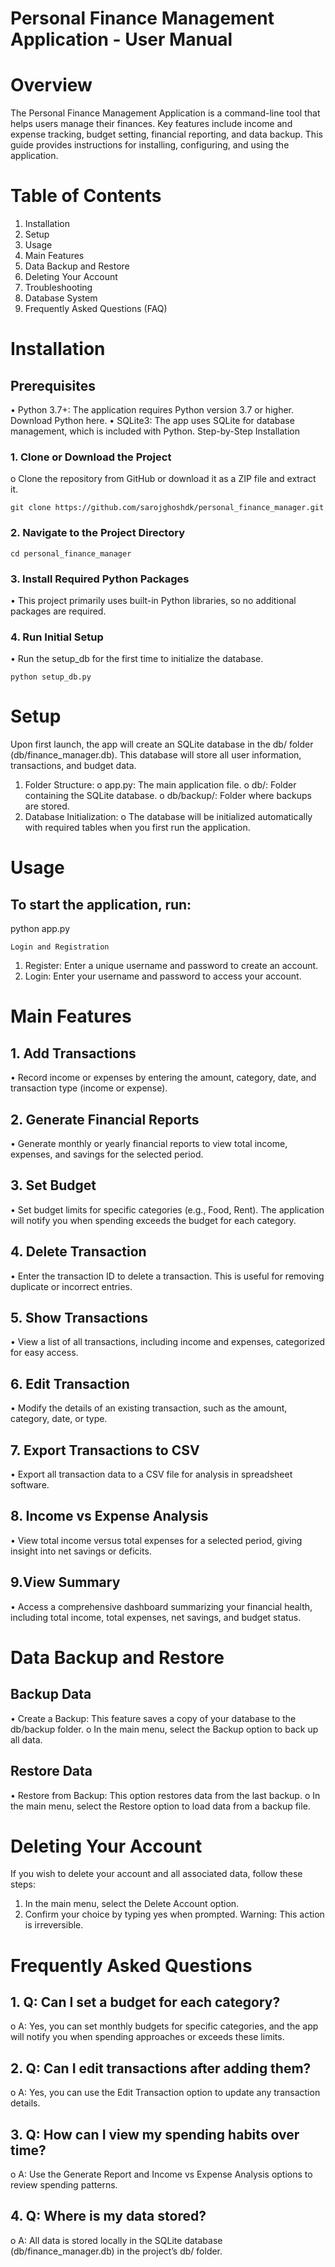 # Personal Finance Management Application - User Manual

# Overview
The Personal Finance Management Application is a command-line tool that helps users manage their finances. Key features include income and expense tracking, budget setting, financial reporting, and data backup. This guide provides instructions for installing, configuring, and using the application.

# Table of Contents
1.	Installation
2.	Setup
3.	Usage
4.	Main Features
5.	Data Backup and Restore
6.	Deleting Your Account
7.	Troubleshooting
8.	Database System
9.	Frequently Asked Questions (FAQ)

# Installation
## Prerequisites
•	Python 3.7+: The application requires Python version 3.7 or higher. Download Python here.
•	SQLite3: The app uses SQLite for database management, which is included with Python.
Step-by-Step Installation
### 1.	Clone or Download the Project
o	Clone the repository from GitHub or download it as a ZIP file and extract it.

    git clone https://github.com/sarojghoshdk/personal_finance_manager.git


### 2.	Navigate to the Project Directory

    cd personal_finance_manager

### 3.	 Install Required Python Packages
•	This project primarily uses built-in Python libraries, so no additional packages are required.
### 4.	 Run Initial Setup
•	Run the setup_db for the first time to initialize the database.

    python setup_db.py


# Setup
Upon first launch, the app will create an SQLite database in the db/ folder (db/finance_manager.db). This database will store all user information, transactions, and budget data.
1.	Folder Structure:
o	app.py: The main application file.
o	db/: Folder containing the SQLite database.
o	db/backup/: Folder where backups are stored.
2.	Database Initialization:
o	The database will be initialized automatically with required tables when you first run the application.

# Usage
## To start the application, run:
			
python app.py


	Login and Registration
1.	Register: Enter a unique username and password to create an account.
2.	Login: Enter your username and password to access your account.



# Main Features
## 1. Add Transactions
•	Record income or expenses by entering the amount, category, date, and transaction type (income or expense).
## 2. Generate Financial Reports
•	Generate monthly or yearly financial reports to view total income, expenses, and savings for the selected period.
## 3. Set Budget
•	Set budget limits for specific categories (e.g., Food, Rent). The application will notify you when spending exceeds the budget for each category.
## 4. Delete Transaction
•	Enter the transaction ID to delete a transaction. This is useful for removing duplicate or incorrect entries.
## 5. Show Transactions
•	View a list of all transactions, including income and expenses, categorized for easy access.
## 6. Edit Transaction
•	Modify the details of an existing transaction, such as the amount, category, date, or type.
## 7. Export Transactions to CSV
•	Export all transaction data to a CSV file for analysis in spreadsheet software.
## 8. Income vs Expense Analysis
•	View total income versus total expenses for a selected period, giving insight into net savings or deficits.
## 9.View Summary 
•	Access a comprehensive dashboard summarizing your financial health, including total income, total expenses, net savings, and budget status.


# Data Backup and Restore
## Backup Data
•	Create a Backup: This feature saves a copy of your database to the db/backup folder.
o	In the main menu, select the Backup option to back up all data.
## Restore Data
•	Restore from Backup: This option restores data from the last backup.
o	In the main menu, select the Restore option to load data from a backup file.

# Deleting Your Account
If you wish to delete your account and all associated data, follow these steps:
1.	In the main menu, select the Delete Account option.
2.	Confirm your choice by typing yes when prompted. Warning: This action is irreversible.

# Frequently Asked Questions
## 1.	Q: Can I set a budget for each category?
o	A: Yes, you can set monthly budgets for specific categories, and the app will notify you when spending approaches or exceeds these limits.
## 2.	Q: Can I edit transactions after adding them?
o	A: Yes, you can use the Edit Transaction option to update any transaction details.
## 3.	Q: How can I view my spending habits over time?
o	A: Use the Generate Report and Income vs Expense Analysis options to review spending patterns.
## 4.	Q: Where is my data stored?
o	A: All data is stored locally in the SQLite database (db/finance_manager.db) in the project’s db/ folder.
